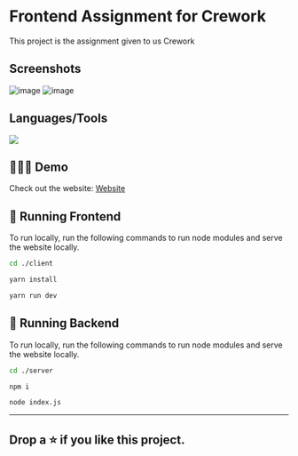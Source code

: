 # Frontend Assignment for Crework

This project is the assignment given to us Crework

## Screenshots
![image](https://github.com/user-attachments/assets/7383649f-7a40-462b-a40d-5ccf9a7e32e1)
![image](https://github.com/user-attachments/assets/5ef99bee-fda0-4424-b439-3e4414db50e1)


## Languages/Tools

<a href="">
    <img src="https://skillicons.dev/icons?i=tailwindcss,typescript,react,next,vercel,mongodb,expressjs,nodejs" />
  </a>

## 👩🏽‍💻 Demo
Check out the website: [Website](https://crework-assignment-dhruvkotwani.vercel.app/)


## 🚀 Running Frontend
To run locally, run the following commands to run node modules and serve the website locally.
```bash
cd ./client
```

```bash
yarn install
```

```bash
yarn run dev
```
## 🚀 Running Backend
To run locally, run the following commands to run node modules and serve the website locally.
```bash
cd ./server
```

```bash
npm i
```

```bash
node index.js
```





<hr/>

## Drop a ⭐ if you like this project.
